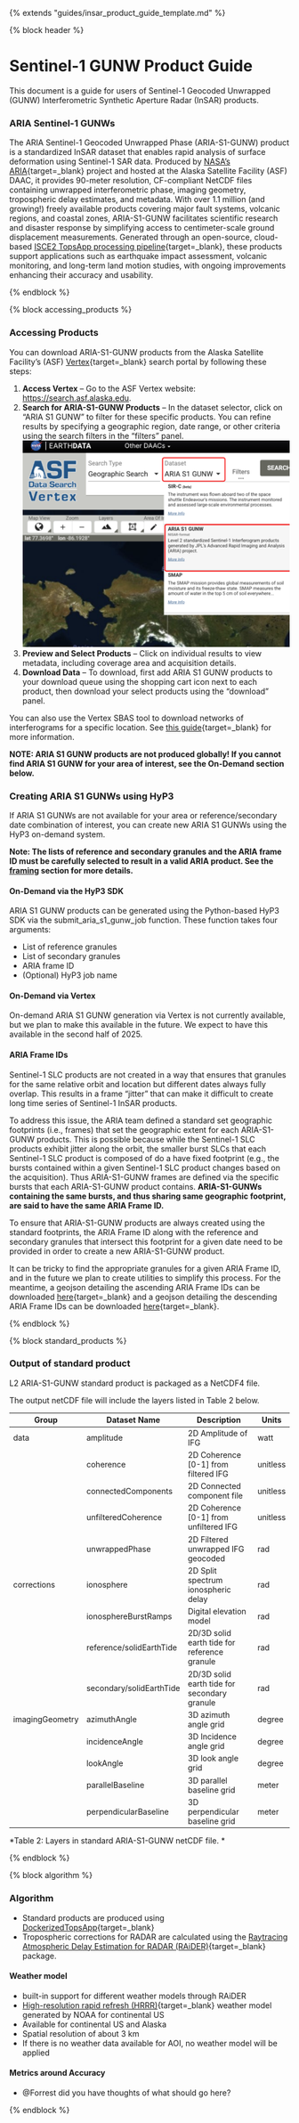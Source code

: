 {% extends "guides/insar_product_guide_template.md" %}

{% block header %}
# Sentinel-1 GUNW Product Guide

This document is a guide for users of Sentinel-1 Geocoded Unwrapped (GUNW) Interferometric Synthetic Aperture Radar (InSAR) products.  

### ARIA Sentinel-1 GUNWs
The ARIA Sentinel-1 Geocoded Unwrapped Phase (ARIA-S1-GUNW) product is a standardized InSAR dataset that enables rapid analysis of surface deformation using Sentinel-1 SAR data. Produced by [NASA’s ARIA](https://aria.jpl.nasa.gov/){target=_blank} project and hosted at the Alaska Satellite Facility (ASF) DAAC, it provides 90-meter resolution, CF-compliant NetCDF files containing unwrapped interferometric phase, imaging geometry, tropospheric delay estimates, and metadata. With over 1.1 million (and growing!) freely available products covering major fault systems, volcanic regions, and coastal zones, ARIA-S1-GUNW facilitates scientific research and disaster response by simplifying access to centimeter-scale ground displacement measurements. Generated through an open-source, cloud-based [ISCE2 TopsApp processing pipeline](https://github.com/isce-framework/isce2-docs/blob/master/Notebooks/UNAVCO_2020/TOPS/topsApp.ipynb){target=_blank}, these products support applications such as earthquake impact assessment, volcanic monitoring, and long-term land motion studies, with ongoing improvements enhancing their accuracy and usability.

{% endblock %}

{% block accessing_products %}
### Accessing Products

You can download ARIA-S1-GUNW products from the Alaska Satellite Facility’s (ASF) [Vertex](https://search.asf.alaska.edu/#/?dataset=SENTINEL-1%20INTERFEROGRAM%20(BETA)){target=_blank} search portal by following these steps: 
1. **Access Vertex** – Go to the ASF Vertex website: https://search.asf.alaska.edu.
2. **Search for ARIA-S1-GUNW Products** – In the dataset selector, click on “ARIA S1 GUNW” to filter for these specific products. You can refine results by specifying a geographic region, date range, or other criteria using the search filters in the “filters” panel.
![Vertex ARIA S1 GUNW Dataset Selection](../images/vertex-GUNW-dataset-selection.png)
3. **Preview and Select Products** – Click on individual results to view metadata, including coverage area and acquisition details.
4. **Download Data** – To download, first add ARIA S1 GUNW products to your download queue using the shopping cart icon next to each product, then download your select products using the “download” panel.

You can also use the Vertex SBAS tool to download networks of interferograms for a specific location. See [this guide](https://docs.asf.alaska.edu/vertex/sbas/){target=_blank} for more information.

**NOTE: ARIA S1 GUNW products are not produced globally! If you cannot find ARIA S1 GUNW for your area of interest, see the On-Demand section below.**

### Creating ARIA S1 GUNWs using HyP3
If ARIA S1 GUNWs are not available for your area or reference/secondary date combination of interest, you can create new ARIA S1 GUNWs using the HyP3 on-demand system.

**Note: The lists of reference and secondary granules and the ARIA frame ID must be carefully selected to result in a valid ARIA product. See the [framing](#aria-frame-ids "Jump to framing section of this document") section for more details.**

#### On-Demand via the HyP3 SDK
ARIA S1 GUNW products can be generated using the Python-based HyP3 SDK via the submit_aria_s1_gunw_job function. These function takes four arguments:
- List of reference granules
- List of secondary granules
- ARIA frame ID
- (Optional) HyP3 job name

#### On-Demand via Vertex
On-demand ARIA S1 GUNW generation via Vertex is not currently available, but we plan to make this available in the future. We expect to have this available in the second half of 2025.


#### ARIA Frame IDs
Sentinel-1 SLC products are not created in a way that ensures that granules for the same relative orbit and location but different dates always fully overlap. This results in a frame “jitter” that can make it difficult to create long time series of Sentinel-1 InSAR products.

To address this issue, the ARIA team defined a standard set geographic footprints (i.e., frames) that set the geographic extent for each ARIA-S1-GUNW products. This is possible because while the Sentinel-1 SLC products exhibit jitter along the orbit, the smaller burst SLCs that each Sentinel-1 SLC product is composed of do a have fixed footprint (e.g., the bursts contained within a given Sentinel-1 SLC product changes based on the acquisition). Thus ARIA-S1-GUNW frames are defined via the specific bursts that each ARIA-S1-GUNW product contains. **ARIA-S1-GUNWs containing the same bursts, and thus sharing same geographic footprint, are said to have the same ARIA Frame ID.**

To ensure that ARIA-S1-GUNW products are always created using the standard footprints, the ARIA Frame ID along with the reference and secondary granules that intersect this footprint for a given date need to be provided in order to create a new ARIA-S1-GUNW product.

It can be tricky to find the appropriate granules for a given ARIA Frame ID, and in the future we plan to create utilities to simplify this process. For the meantime, a geojson detailing the ascending ARIA Frame IDs can be downloaded [here](https://d3g9emy65n853h.cloudfront.net/ARIA_S1_GUNW/ascending.geojson){target=_blank} and a geojson detailing the descending ARIA Frame IDs can be downloaded [here](https://d3g9emy65n853h.cloudfront.net/ARIA_S1_GUNW/descending.geojson){target=_blank}.

{% endblock %}

{% block standard_products %}

### Output of standard product
L2 ARIA-S1-GUNW standard product is packaged as a NetCDF4 file. 

The output netCDF file will include the layers listed in Table 2 below.

| Group           | Dataset Name             | Description                                  | Units    |
|-----------------|--------------------------|----------------------------------------------|----------|
| data            | amplitude                | 2D Amplitude of IFG                          | watt     |
|                 | coherence                | 2D Coherence [0-1] from filtered IFG         | unitless |
|                 | connectedComponents      | 2D Connected component file                  | unitless |
|                 | unfilteredCoherence      | 2D Coherence [0-1] from unfiltered IFG       | unitless |
|                 | unwrappedPhase           | 2D Filtered unwrapped IFG geocoded           | rad      |
| corrections     | ionosphere               | 2D Split spectrum ionospheric delay          | rad      |
|                 | ionosphereBurstRamps     | Digital elevation model                      | rad      |
|                 | reference/solidEarthTide | 2D/3D solid earth tide for reference granule | rad      |
|                 | secondary/solidEarthTide | 2D/3D solid earth tide for secondary granule | rad      |
| imagingGeometry | azimuthAngle             | 3D azimuth angle grid                        | degree   |
|                 | incidenceAngle           | 3D Incidence angle grid                      | degree   |
|                 | lookAngle                | 3D look angle grid                           | degree   |
|                 | parallelBaseline         | 3D parallel baseline grid                    | meter    |
|                 | perpendicularBaseline    | 3D perpendicular baseline grid               | meter    |

*Table 2: Layers in standard ARIA-S1-GUNW netCDF file. *

{% endblock %}

{% block algorithm %}

### Algorithm
* Standard products are produced using [DockerizedTopsApp](https://github.com/ACCESS-Cloud-Based-InSAR/DockerizedTopsApp){target=_blank}
* Tropospheric corrections for RADAR are calculated using the [Raytracing Atmospheric Delay Estimation for RADAR (RAiDER)](https://github.com/dbekaert/RAiDER){target=_blank} package. 

#### Weather model
* built-in support for different weather models through RAiDER
* [High-resolution rapid refresh (HRRR)](https://rapidrefresh.noaa.gov/hrrr/){target=_blank} weather model generated by NOAA for continental US
* Available for continental US and Alaska
* Spatial resolution of about 3 km
* If there is no weather data available for AOI, no weather model will be applied

#### Metrics around Accuracy
* @Forrest did you have thoughts of what should go here? 

{% endblock %}
